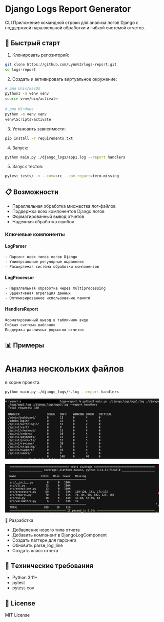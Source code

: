 # Django Logs Report Generator
CLI Приложение командной строки для анализа логов Django с поддержкой параллельной обработки и гибкой системой отчетов.


## 🚀 Быстрый старт

1. Клонировать репозиторий:
```bash
git clone https://github.com/LynnG3/logs-report.git
cd logs-report
```

2. Создать и активировать виртуальное окружение:
```bash
# для Unix/macOS
python3 -m venv venv
source venv/bin/activate

# для Windows
python -m venv venv
venv\Scripts\activate
```

3. Установить зависимости:
```bash
pip install -r requirements.txt
```

4. Запуск:
```bash
python main.py ./django_logs/app1.log --report handlers

```

5. Запуск тестов:
```bash
pytest tests/ -v --cov=src --cov-report=term-missing
```

## 📋 Возможности

- Параллельная обработка множества лог-файлов
- Поддержка всех компонентов Django логов
- Форматированный вывод отчетов
- Надежная обработка ошибок

### Ключевые компоненты
####    LogParser
    - Парсинг всех типов логов Django
    - Универсальные регулярные выражения
    - Расширяемая система обработки компонентов
####    LogProcessor
    - Параллельная обработка через multiprocessing
    - Эффективная агрегация данных
    - Оптимизированное использование памяти
#### HandlersReport
    Форматированный вывод в табличном виде
    Гибкая система шаблонов
    Поддержка различных форматов отчетов


## 📊 Примеры

# Анализ нескольких файлов

в корне проекта: 
```bash
python main.py ./django_logs/*.log --report handlers
```

<p align="center">
  <img src="./report.png" alt="Example" width="800"/>
</p>

<p align="center">
  <img src="./tests.png" alt="Tests coverage" width="800"/>
</p>

🔧 Разработка
- Добавление нового типа отчета
- Добавить компонент в DjangoLogComponent
- Создать паттерн для парсинга
- Обновить parse_log_line
- Создать класс отчета

## 📝 Тeхнические требования

- Python 3.11+
- pytest
- pytest-cov


## 📝 License

MIT License

